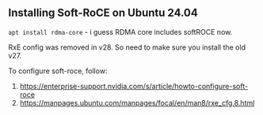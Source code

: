 ## Installing Soft-RoCE on Ubuntu 24.04

`apt install rdma-core` - i guess RDMA core includes softROCE now.

 RxE config was removed in v28. So need to make sure you install the old v27.

 
To configure soft-roce, follow:
1. https://enterprise-support.nvidia.com/s/article/howto-configure-soft-roce
2. https://manpages.ubuntu.com/manpages/focal/en/man8/rxe_cfg.8.html
